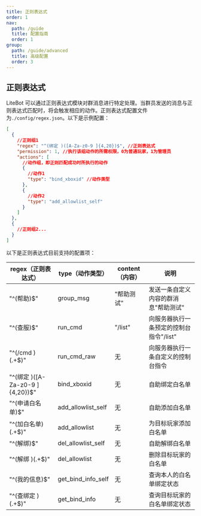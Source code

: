 ```yaml
---
title: 正则表达式
order: 1
nav:
  path: /guide
  title: 配置指南
  order: 1
group:
  path: /guide/advanced
  title: 高级配置
  order: 3
---
```


## 正则表达式

LiteBot 可以通过正则表达式模块对群消息进行特定处理。当群员发送的消息与正则表达式匹配时，将会触发相应的动作。正则表达式配置文件为`./config/regex.json`。以下是示例配置：

```json
[
  {
    //正则组1
    "regex": "^(绑定 )([A-Za-z0-9 ]{4,20})$", //正则表达式
    "permission": 1, //执行该组动作的所需权限，0为普通玩家，1为管理员
    "actions": [
      //动作组，即正则匹配成功时所执行的动作
      {
        //动作1
        "type": "bind_xboxid" //动作类型
      },
      {
        //动作2
        "type": "add_allowlist_self"
      }
    ]
  },
  {
    //正则组2...
  }
]
```

以下是正则表达式目前支持的配置项：

| regex（正则表达式）              | type（动作类型）   | content（内容） | 说明                                    |
| -------------------------------- | ------------------ | --------------- | --------------------------------------- |
| "^(帮助)\$"                      | group_msg          | "帮助测试"      | 发送一条自定义内容的群消息"帮助测试"    |
| "^(查服)\$"                      | run_cmd            | "/list"         | 向服务器执行一条预定的控制台指令"/list" |
| "^(/cmd )(.+\$)"                 | run_cmd_raw        | 无              | 向服务器执行一条自定义的控制台指令      |
| "^(绑定 )([A-Za-z0-9 ]{4,20})\$" | bind_xboxid        | 无              | 自助绑定白名单                          |
| "^(申请白名单)\$"                | add_allowlist_self | 无              | 自助添加白名单                          |
| "^(加白名单)(.+\$)"              | add_allowlist      | 无              | 为目标玩家添加白名单                    |
| "^(解绑)\$"                      | del_allowlist_self | 无              | 自助解绑白名单                          |
| "^(解绑 )(.+\$)"                 | del_allowlist      | 无              | 删除目标玩家的白名单                    |
| "^(我的信息)\$"                  | get_bind_info_self | 无              | 查询本人的白名单绑定状态                |
| "^(查绑定 )(.+\$)"               | get_bind_info      | 无              | 查询目标玩家的白名单绑定状态            |
